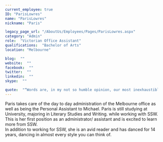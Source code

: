 ```yaml
---
current_employee: true
ID: "ParisLowres"
name: "ParisLowres"
nickname: "Paris"

legacy_page_url: "/AboutUs/Employees/Pages/ParisLowres.aspx"
category: "Admin"
role:  "Victorian Office Assistant"
qualifications:  "Bachelor of Arts"
location: "Melbourne"

blog:  ""
website:  ""
facebook:  ""
twitter:  ""
linkedin:  ""
skype:  ""

quote:  "“Words are, in my not so humble opinion, our most inexhaustible source of magic, capable of both influencing injury, and remedying it.” - Albus Dumbledore"
---
```


Paris takes care of the day to day administration of the Melbourne office as well as being the Personal Assistant to Michael. Paris is still studying at University, majoring in Literary Studies and Writing. while working with SSW. This is her first position as an administrator/ assistant and is excited to learn more from SSW.  
In addition to working for SSW, she is an avid reader and has danced for 14 years, dancing in almost every style you can think of.  